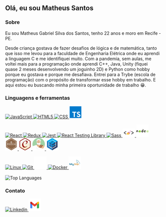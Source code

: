 ## Olá, eu sou Matheus Santos

### Sobre

Eu sou Matheus Gabriel Silva dos Santos, tenho 22 anos e moro em Recife - PE.

Desde criança gostava de fazer desafios de lógica e de matemática, tanto que isso me levou para a faculdade de Engenharia Elétrica onde eu aprendi a linguagem C e me identifiquei muito.
Com a pandemia, sem aulas, me voltei mais para a programação onde aprendi C++, Java, Unity (fiquei quase 2 meses desenvolvendo um joguinho 2D) e Python como hobby porque eu gostava e porque me desafiava. Entrei para a Trybe (escola de programação) com o propósito de transformar esse hobby em trabalho. E aqui estou eu buscando minha primeira oportunidade de trabalho 😁.

### Linguagens e ferramentas

<div align="left">
  <a href="https://developer.mozilla.org/pt-BR/docs/Web/JavaScript">
    <img alt="JavaScript" src="https://cdn.jsdelivr.net/gh/devicons/devicon/icons/javascript/javascript-plain.svg" width="40" heigth="40"/>
  </a>
  <a href="https://developer.mozilla.org/pt-BR/docs/Web/HTML">
    <img alt="HTML5" src="https://cdn.jsdelivr.net/gh/devicons/devicon/icons/html5/html5-plain-wordmark.svg" width="40" heigth="40" />
  </a>
  <a href="https://developer.mozilla.org/pt-BR/docs/Web/CSS">
    <img alt="CSS" src="https://cdn.jsdelivr.net/gh/devicons/devicon/icons/css3/css3-plain-wordmark.svg" width="40" heigth="40" />
  </a>
  <a href="https://www.typescriptlang.org/">
    <img alt="TypeScript" src="https://raw.githubusercontent.com/matheusg18/matheusg18.github.io/main/public/icons/typescript.png" width="40" heigth="40" />
  </a>
</div>
<br />
<div align="left">
  <a href="https://reactjs.org/">
    <img alt="React" src="https://cdn.jsdelivr.net/gh/devicons/devicon/icons/react/react-original.svg" width="40" heigth="40"/>
  </a>
  <a href="https://redux.js.org/">
    <img alt="Redux" src="https://cdn.jsdelivr.net/gh/devicons/devicon/icons/redux/redux-original.svg" width="40" heigth="40" />
  </a>
  <a href="https://jestjs.io/pt-BR/">
    <img alt="Jest" src="https://cdn.jsdelivr.net/gh/devicons/devicon/icons/jest/jest-plain.svg" width="40" heigth="40" />
  </a>
  <a href="https://testing-library.com/">
    <img alt="React Testing Library" src="https://testing-library.com/img/octopus-128x128.png" width="40" heigth="40" />
  </a>
  <a href="https://sass-lang.com/">
    <img alt="Sass" src="https://cdn.jsdelivr.net/gh/devicons/devicon/icons/sass/sass-original.svg" width="40" heigth="40" />
  </a>
  <a href="https://styled-components.com/">
    <img alt="Styled Components" src="https://raw.githubusercontent.com/matheusg18/matheusg18.github.io/main/public/icons/styled-components.png" width="40" heigth="40" />
  </a>
  <a href="https://nodejs.dev/">
    <img alt="NodeJS" src="https://raw.githubusercontent.com/matheusg18/matheusg18.github.io/main/public/icons/nodejs.png" width="40" heigth="40" />
  </a>
  <a href="https://mochajs.org/">
    <img alt="Mocha" src="https://raw.githubusercontent.com/matheusg18/matheusg18.github.io/main/public/icons/mocha.png" width="40" heigth="40" />
  </a>
  <a href="https://www.chaijs.com/">
    <img alt="Chai" src="https://raw.githubusercontent.com/matheusg18/matheusg18.github.io/main/public/icons/chai.png" width="40" heigth="40" />
  </a>
  <a href="https://sinonjs.org/">
    <img alt="Sinon" src="https://raw.githubusercontent.com/matheusg18/matheusg18.github.io/main/public/icons/sinon.png" width="40" heigth="40" />
  </a>
  <a href="https://sequelize.org/master/">
    <img alt="Sequelize" src="https://raw.githubusercontent.com/matheusg18/matheusg18.github.io/main/public/icons/sequelize.png" width="40" heigth="40" />
  </a>
</div>
<br />
<div align="left">
  <a href="https://www.linux.org/">
    <img alt="Linux" src="https://cdn.jsdelivr.net/gh/devicons/devicon/icons/linux/linux-original.svg" width="40" heigth="40"/>
  </a>
  <a href="https://git-scm.com/">
    <img alt="Git" src="https://cdn.jsdelivr.net/gh/devicons/devicon/icons/git/git-original.svg" width="40" heigth="40" />
  </a>
  <a href="https://github.com/matheusg18">
    <img alt="Github" src="/resources/GitHub-Mark-Light-32px.png" width="40" heigth="40"/>
  </a>
  <a href="https://www.docker.com/">
    <img alt="Docker" src="https://cdn.jsdelivr.net/gh/devicons/devicon/icons/docker/docker-original.svg" width="40" heigth="40"/>
  </a>
  <a href="https://www.mysql.com/">
    <img alt="MySQL" src="https://raw.githubusercontent.com/matheusg18/matheusg18.github.io/main/public/icons/mysql.png" width="40" heigth="40" />
  </a>
</div>
<br />

<img alt="Top Languages" src="https://github-readme-stats.vercel.app/api/top-langs/?username=matheusg18&locale=pt-br&theme=github_dark&layout=compact" />

### Contato

<a href="https://www.linkedin.com/in/matheusg18/">
  <img alt="Linkedin" src="https://cdn.jsdelivr.net/gh/devicons/devicon/icons/linkedin/linkedin-original.svg" width="40" heigth="40" />
<a>
<a href="mailto:matheusgabriel.18@gmail.com">
  <img alt="GMail" src="https://raw.githubusercontent.com/edent/SuperTinyIcons/master/images/svg/gmail.svg" width="40" heigth="40"/>
</a>

